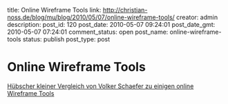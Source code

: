 title: Online Wireframe Tools
link: http://christian-noss.de/blog/mu/blog/2010/05/07/online-wireframe-tools/
creator: admin
description: 
post_id: 120
post_date: 2010-05-07 09:24:01
post_date_gmt: 2010-05-07 07:24:01
comment_status: open
post_name: online-wireframe-tools
status: publish
post_type: post

# Online Wireframe Tools

[Hübscher kleiner Vergleich von Volker Schaefer zu einigen online Wireframe Tools](http://www.christian-noss.de/blog/nba_10/wp-trackback.php?p=301)